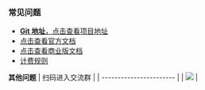 ### 常见问题

- [**Git 地址**，点击查看项目地址](https://github.com/labring/LibChat)
- [点击查看官方文档](https://doc.trylibchat.ai/docs/)
- [点击查看商业版文档](https://doc.trylibchat.ai/docs/shopping_cart/intro/)
- [计费规则](https://doc.trylibchat.ai/docs/pricing/)

**其他问题**
| 扫码进入交流群 |
| ----------------------- |
| ![](https://oss.laf.run/otnvvf-imgs/libchat-feishu1.png) |

